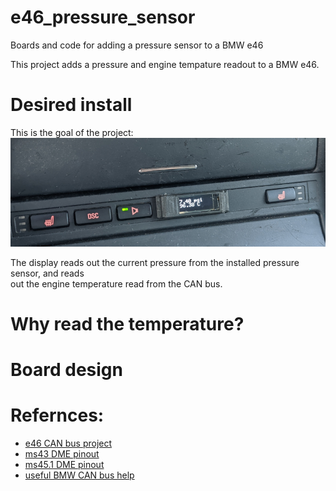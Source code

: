 # e46_pressure_sensor
Boards and code for adding a pressure sensor to a BMW e46

This project adds a pressure and engine tempature readout to a BMW e46. 

# Desired install
This is the goal of the project:
![Final Install](images/final_install.png)

The display reads out the current pressure from the installed pressure sensor, and reads \
out the engine temperature read from the CAN bus.

# Why read the temperature? 

# Board design


# Refernces:
- [e46 CAN bus project](https://www.bimmerforums.com/forum/showthread.php?1887229-E46-Can-bus-project)
- [ms43 DME pinout](https://www.adamomotorsport.pl/pinout-m54)
- [ms45.1 DME pinout](https://www.ms4x.net/index.php?title=Siemens_MS45_Pinout)
- [useful BMW CAN bus help](https://wiki.autosportlabs.com/BMW_E46_CAN)
